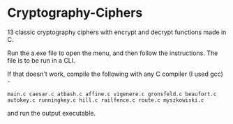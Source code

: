 # Cryptography-Ciphers
13 classic cryptography ciphers with encrypt and decrypt functions made in C.

Run the a.exe file to open the menu, and then follow the instructions. The file is to be run in a CLI.

If that doesn't work, compile the following with any C compiler (I used gcc) - 
```
main.c caesar.c atbash.c affine.c vigenere.c gronsfeld.c beaufort.c autokey.c runningkey.c hill.c railfence.c route.c myszkowiski.c
```
and run the output executable.
